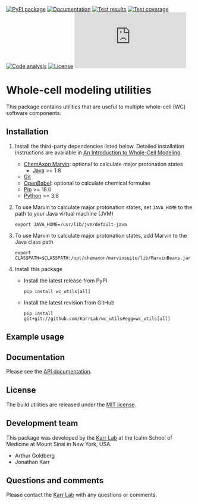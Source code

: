 [![PyPI package](https://img.shields.io/pypi/v/wc_utils.svg)](https://pypi.python.org/pypi/wc_utils)
[![Documentation](https://readthedocs.org/projects/wc-utils/badge/?version=latest)](http://docs.karrlab.org/wc_utils)
[![Test results](https://circleci.com/gh/KarrLab/wc_utils.svg?style=shield)](https://circleci.com/gh/KarrLab/wc_utils)
[![Test coverage](https://coveralls.io/repos/github/KarrLab/wc_utils/badge.svg)](https://coveralls.io/github/KarrLab/wc_utils)
[![Code analysis](https://api.codeclimate.com/v1/badges/8139298cdbc1e32dcde4/maintainability)](https://codeclimate.com/github/KarrLab/wc_utils)
[![License](https://img.shields.io/github/license/KarrLab/wc_utils.svg)](LICENSE)
![Analytics](https://ga-beacon.appspot.com/UA-86759801-1/wc_utils/README.md?pixel)

# Whole-cell modeling utilities

This package contains utilities that are useful to multiple whole-cell (WC) software components.

## Installation

1. Install the third-party dependencies listed below. Detailed installation instructions are available in [An Introduction to Whole-Cell Modeling](http://docs.karrlab.org/intro_to_wc_modeling/master/0.0.1/installation.html).
        
    * [ChemAxon Marvin](https://chemaxon.com/products/marvin): optional to calculate major protonation states
      * [Java](https://www.java.com) >= 1.8
    * [Git](https://git-scm.com/)
    * [OpenBabel](http://openbabel.org): optional to calculate chemical formulae
    * [Pip](https://pip.pypa.io) >= 18.0
    * [Python](https://www.python.org) >= 3.6

2. To use Marvin to calculate major protonation states, set ``JAVA_HOME`` to the path to your Java virtual machine (JVM)
   ```
   export JAVA_HOME=/usr/lib/jvm/default-java
   ```

3. To use Marvin to calculate major protonation states, add Marvin to the Java class path
   ```
   export CLASSPATH=$CLASSPATH:/opt/chemaxon/marvinsuite/lib/MarvinBeans.jar
   ```

4. Install this package 

    * Install the latest release from PyPI
      ```
      pip install wc_utils[all]
      ```

    * Install the latest revision from GitHub
      ```
      pip install git+git://github.com/KarrLab/wc_utils#egg=wc_utils[all]
      ```

## Example usage

## Documentation
Please see the [API documentation](http://docs.karrlab.org/wc_utils).

## License
The build utilities are released under the [MIT license](LICENSE).

## Development team
This package was developed by the [Karr Lab](http://www.karrlab.org) at the Icahn School of Medicine at Mount Sinai in New York, USA.

* Arthur Goldberg
* Jonathan Karr

## Questions and comments
Please contact the [Karr Lab](http://www.karrlab.org) with any questions or comments.
